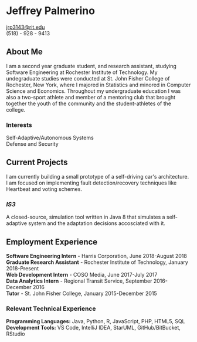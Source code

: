 # Jeffrey Palmerino 
jrp3143@rit.edu <br />
(518) - 928 - 9413

## About Me
I am a second year graduate student, and research assistant, studying Software Engineering at Rochester Institute of Technology. My undegraduate studies were conducted at St. John Fisher College of Rochester, New York, where I majored in Statistics and minored in Computer Science and Economics. Throughout my undergraduate education I was also a two-sport athlete and member of a mentoring club that brought together the youth of the community and the student-athletes of the college. <br /> 

### Interests
Self-Adaptive/Autonomous Systems <br />
Defense and Security <br />
  
## Current Projects  
I am currently building a small prototype of a self-driving car's architecture. I am focused on implementing fault detection/recovery techniques like Heartbeat and voting schemes.

### *IS3*
A closed-source, simulation tool written in Java 8 that simulates a self-adaptive system and the adaptation decisions accosciated with it. 

## Employment Experience
**Software Engineering Intern** - Harris Corporation, June 2018-August 2018 <br />
**Graduate Research Assistant** - Rochester Institute of Technology, January 2018-Present <br />
**Web Development Intern** - COSO Media, June 2017-July 2017 <br />
**Data Analytics Intern** - Regional Transit Service, September 2016-December 2016 <br />
**Tutor** - St. John Fisher College, January 2015-December 2015 <br />

### Relevant Technical Experience
**Programming Languages:** Java, Python, R, JavaScript, PHP, HTML5, SQL <br />
**Development Tools:** VS Code, IntelliJ IDEA, StarUML, GitHub/BitBucket, RStudio
